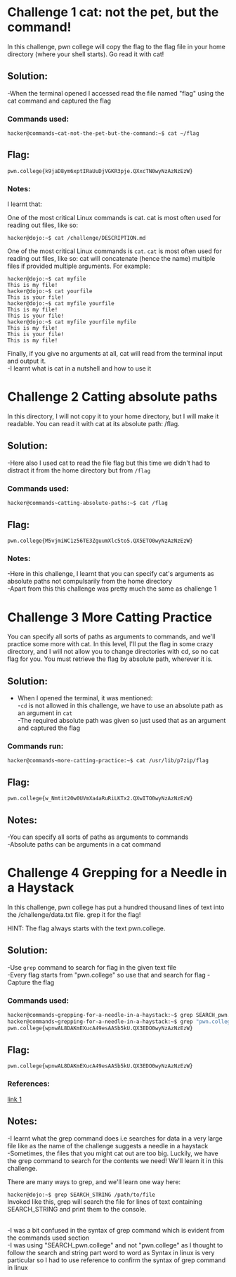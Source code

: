 # Challenge 1 cat: not the pet, but the command!

In this challenge, pwn college will copy the flag to the flag file in your home directory (where your shell starts). Go read it with cat!

## Solution:

-When the terminal opened I accessed read the file named "flag" using the cat command and captured the flag<br>

### Commands used:

`
hacker@commands~cat-not-the-pet-but-the-command:~$ cat ~/flag
`

## Flag:

`
pwn.college{k9jaD8ym6xptIRaUuDjVGKR3pje.QXxcTN0wyNzAzNzEzW}
`

### Notes:

I learnt that:<br>

One of the most critical Linux commands is cat. cat is most often used for reading out files, like so:

`
hacker@dojo:~$ cat /challenge/DESCRIPTION.md
`

One of the most critical Linux commands is `cat`.
`cat` is most often used for reading out files, like so:
cat will concatenate (hence the name) multiple files if provided multiple arguments. For example:

```
hacker@dojo:~$ cat myfile
This is my file!
hacker@dojo:~$ cat yourfile
This is your file!
hacker@dojo:~$ cat myfile yourfile
This is my file!
This is your file!
hacker@dojo:~$ cat myfile yourfile myfile
This is my file!
This is your file!
This is my file!
```

Finally, if you give no arguments at all, cat will read from the terminal input and output it.
<br>
-I learnt what is cat in a nutshell and how to use it



# Challenge 2 Catting absolute paths

In this directory, I will not copy it to your home directory, but I will make it readable. You can read it with cat at its absolute path: /flag.

## Solution:

-Here also I used cat to read the file flag but this time we didn't had to distract it from the home directory but from `/flag`

### Commands used:

`
hacker@commands~catting-absolute-paths:~$ cat /flag
`

## Flag:

`
pwn.college{M5vjmiWC1z56TE3ZguumXlc5to5.QX5ETO0wyNzAzNzEzW}
`

### Notes:

-Here in this challenge, I learnt that you can specify cat's arguments as absolute paths not compulsarily from the home directory<br>
-Apart from this this challenge was pretty much the same as challenge 1



# Challenge 3 More Catting Practice

You can specify all sorts of paths as arguments to commands, and we'll practice some more with cat. In this level, I'll put the flag in some crazy directory, and I will not allow you to change directories with cd, so no cat flag for you. You must retrieve the flag by absolute path, wherever it is.

## Solution:

- When I opened the terminal, it was mentioned:<br>
-`cd` is not allowed in this challenge, we have to use an absolute path as an argument in `cat`<br>
-The required absolute path was given so just used that as an argument and captured the flag<br>

### Commands run:

`
hacker@commands~more-catting-practice:~$ cat /usr/lib/p7zip/flag
`

## Flag:

`
pwn.college{w_Nmtit20w0UVmXa4aRuRiLKTx2.QXwITO0wyNzAzNzEzW}
`

## Notes:

-You can specify all sorts of paths as arguments to commands<br>
-Absolute paths can be arguments in a cat command



# Challenge 4 Grepping for a Needle in a Haystack

In this challenge, pwn college has  put a hundred thousand lines of text into the /challenge/data.txt file. grep it for the flag!

HINT: The flag always starts with the text pwn.college.

## Solution:

-Use `grep` command to search for flag in the given text file<br>
-Every flag starts from "pwn.college" so use that and search for flag 
-Capture the flag

### Commands used:

```sh
hacker@commands~grepping-for-a-needle-in-a-haystack:~$ grep SEARCH_pwn.college{ /challenge/data.txt
hacker@commands~grepping-for-a-needle-in-a-haystack:~$ grep "pwn.college" /challenge/data.txt
pwn.college{wpnwAL8DAKmEXucA49esAASb5kU.QX3EDO0wyNzAzNzEzW}
```

## Flag:

```
pwn.college{wpnwAL8DAKmEXucA49esAASb5kU.QX3EDO0wyNzAzNzEzW}
```
### References:

[link 1](https://www.geeksforgeeks.org/linux-unix/grep-command-in-unixlinux/)
## Notes:

-I learnt what the grep command does i.e searches for data in a very large file like as the name of the challenge suggests a needle in a haystack<br>
-Sometimes, the files that you might cat out are too big. Luckily, we have the grep command to search for the contents we need! We'll learn it in this challenge.

There are many ways to grep, and we'll learn one way here:

`
hacker@dojo:~$ grep SEARCH_STRING /path/to/file
`
<br>
Invoked like this, grep will search the file for lines of text containing SEARCH_STRING and print them to the console.

<br>
-I was a bit confused in the syntax of grep command which is evident from the commands used section
<br>
-I was using "SEARCH_pwn.college" and not "pwn.college" as I thought to follow the search and string part word to word as Syntax in linux is very particular so I had to use reference to confirm the syntax of grep command in linux






